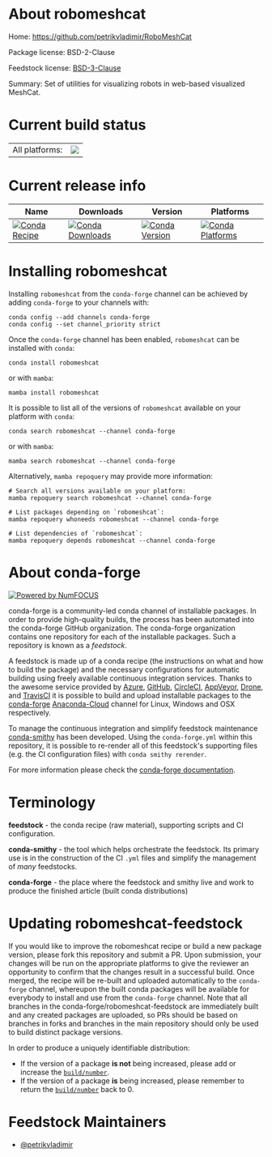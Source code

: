 About robomeshcat
=================

Home: https://github.com/petrikvladimir/RoboMeshCat

Package license: BSD-2-Clause

Feedstock license: [BSD-3-Clause](https://github.com/conda-forge/robomeshcat-feedstock/blob/main/LICENSE.txt)

Summary: Set of utilities for visualizing robots in web-based visualized MeshCat.

Current build status
====================


<table><tr><td>All platforms:</td>
    <td>
      <a href="https://dev.azure.com/conda-forge/feedstock-builds/_build/latest?definitionId=17964&branchName=main">
        <img src="https://dev.azure.com/conda-forge/feedstock-builds/_apis/build/status/robomeshcat-feedstock?branchName=main">
      </a>
    </td>
  </tr>
</table>

Current release info
====================

| Name | Downloads | Version | Platforms |
| --- | --- | --- | --- |
| [![Conda Recipe](https://img.shields.io/badge/recipe-robomeshcat-green.svg)](https://anaconda.org/conda-forge/robomeshcat) | [![Conda Downloads](https://img.shields.io/conda/dn/conda-forge/robomeshcat.svg)](https://anaconda.org/conda-forge/robomeshcat) | [![Conda Version](https://img.shields.io/conda/vn/conda-forge/robomeshcat.svg)](https://anaconda.org/conda-forge/robomeshcat) | [![Conda Platforms](https://img.shields.io/conda/pn/conda-forge/robomeshcat.svg)](https://anaconda.org/conda-forge/robomeshcat) |

Installing robomeshcat
======================

Installing `robomeshcat` from the `conda-forge` channel can be achieved by adding `conda-forge` to your channels with:

```
conda config --add channels conda-forge
conda config --set channel_priority strict
```

Once the `conda-forge` channel has been enabled, `robomeshcat` can be installed with `conda`:

```
conda install robomeshcat
```

or with `mamba`:

```
mamba install robomeshcat
```

It is possible to list all of the versions of `robomeshcat` available on your platform with `conda`:

```
conda search robomeshcat --channel conda-forge
```

or with `mamba`:

```
mamba search robomeshcat --channel conda-forge
```

Alternatively, `mamba repoquery` may provide more information:

```
# Search all versions available on your platform:
mamba repoquery search robomeshcat --channel conda-forge

# List packages depending on `robomeshcat`:
mamba repoquery whoneeds robomeshcat --channel conda-forge

# List dependencies of `robomeshcat`:
mamba repoquery depends robomeshcat --channel conda-forge
```


About conda-forge
=================

[![Powered by
NumFOCUS](https://img.shields.io/badge/powered%20by-NumFOCUS-orange.svg?style=flat&colorA=E1523D&colorB=007D8A)](https://numfocus.org)

conda-forge is a community-led conda channel of installable packages.
In order to provide high-quality builds, the process has been automated into the
conda-forge GitHub organization. The conda-forge organization contains one repository
for each of the installable packages. Such a repository is known as a *feedstock*.

A feedstock is made up of a conda recipe (the instructions on what and how to build
the package) and the necessary configurations for automatic building using freely
available continuous integration services. Thanks to the awesome service provided by
[Azure](https://azure.microsoft.com/en-us/services/devops/), [GitHub](https://github.com/),
[CircleCI](https://circleci.com/), [AppVeyor](https://www.appveyor.com/),
[Drone](https://cloud.drone.io/welcome), and [TravisCI](https://travis-ci.com/)
it is possible to build and upload installable packages to the
[conda-forge](https://anaconda.org/conda-forge) [Anaconda-Cloud](https://anaconda.org/)
channel for Linux, Windows and OSX respectively.

To manage the continuous integration and simplify feedstock maintenance
[conda-smithy](https://github.com/conda-forge/conda-smithy) has been developed.
Using the ``conda-forge.yml`` within this repository, it is possible to re-render all of
this feedstock's supporting files (e.g. the CI configuration files) with ``conda smithy rerender``.

For more information please check the [conda-forge documentation](https://conda-forge.org/docs/).

Terminology
===========

**feedstock** - the conda recipe (raw material), supporting scripts and CI configuration.

**conda-smithy** - the tool which helps orchestrate the feedstock.
                   Its primary use is in the construction of the CI ``.yml`` files
                   and simplify the management of *many* feedstocks.

**conda-forge** - the place where the feedstock and smithy live and work to
                  produce the finished article (built conda distributions)


Updating robomeshcat-feedstock
==============================

If you would like to improve the robomeshcat recipe or build a new
package version, please fork this repository and submit a PR. Upon submission,
your changes will be run on the appropriate platforms to give the reviewer an
opportunity to confirm that the changes result in a successful build. Once
merged, the recipe will be re-built and uploaded automatically to the
`conda-forge` channel, whereupon the built conda packages will be available for
everybody to install and use from the `conda-forge` channel.
Note that all branches in the conda-forge/robomeshcat-feedstock are
immediately built and any created packages are uploaded, so PRs should be based
on branches in forks and branches in the main repository should only be used to
build distinct package versions.

In order to produce a uniquely identifiable distribution:
 * If the version of a package **is not** being increased, please add or increase
   the [``build/number``](https://docs.conda.io/projects/conda-build/en/latest/resources/define-metadata.html#build-number-and-string).
 * If the version of a package **is** being increased, please remember to return
   the [``build/number``](https://docs.conda.io/projects/conda-build/en/latest/resources/define-metadata.html#build-number-and-string)
   back to 0.

Feedstock Maintainers
=====================

* [@petrikvladimir](https://github.com/petrikvladimir/)

